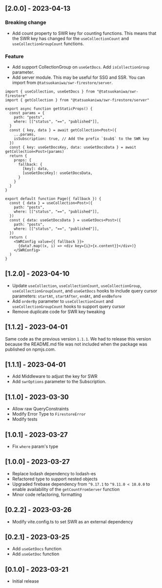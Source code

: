 ## [2.0.0] - 2023-04-13

### Breaking change

- Add count property to SWR key for counting functions.
  This means that the SWR key has changed for the `useCollectionCount` and `useCollectionGroupCount` functions.

### Feature

- Add support CollectionGroup on `useGetDocs`. Add `isCollectionGroup` parameter.
- Add server module. This may be useful for SSG and SSR. You can import from `@tatsuokaniwa/swr-firestore/server`.

```tsx
import { useCollection, useGetDocs } from "@tatsuokaniwa/swr-firestore"
import { getCollection } from "@tatsuokaniwa/swr-firestore/server"

export async function getStaticProps() {
  const params = {
    path: "posts",
    where: [["status", "==", "published"]],
  }
  const { key, data } = await getCollection<Post>({
    ...params,
    isSubscription: true, // Add the prefix `$sub$` to the SWR key
  })
  const { key: useGetDocsKey, data: useGetDocsData } = await getCollection<Post>(params)
  return {
    props: {
      fallback: {
        [key]: data,
        [useGetDocsKey]: useGetDocsData,
      }
    }
  }
}

export default function Page({ fallback }) {
  const { data } = useCollection<Post>({
    path: "posts",
    where: [["status", "==", "published"]],
  })
  const { data: useGetDocsData } = useGetDocs<Post>({
    path: "posts",
    where: [["status", "==", "published"]],
  })
  return (
    <SWRConfig value={{ fallback }}>
      {data?.map((x, i) => <div key={i}>{x.content}}</div>)}
    </SWRConfig>
  )
}

```

## [1.2.0] - 2023-04-10

- Update `useCollection`, `useCollectionCount`, `useCollectionGroup`, `useCollectionGroupCount`, and `useGetDocs` hooks to include query cursor parameters: `startAt`, `startAfter`, `endAt`, and `endBefore`
- Add `orderBy` parameter to `useCollectionCount` and `useCollectionGroupCount` hooks to support query cursor
- Remove duplicate code for SWR key tweaking

## [1.1.2] - 2023-04-01

Same code as the previous version `1.1.1`.
We had to release this version because the README.md file was not included when the package was published on npmjs.com.

## [1.1.1] - 2023-04-01

- Add Middleware to adjust the key for SWR
- Add `swrOptions` parameter to the Subscription.

## [1.1.0] - 2023-03-30

- Allow raw QueryConstraints
- Modify Error Type to `FirestoreError`
- Modify tests

## [1.0.1] - 2023-03-27

- Fix `where` param's type

## [1.0.0] - 2023-03-27

- Replace lodash dependency to lodash-es
- Refactored type to support nested objects
- Upgraded firebase dependency from `^9.17.1` to `^9.11.0 < 10.0.0` to enable availability of the `getCountFromServer` function
- Minor code refactoring, formatting

## [0.2.2] - 2023-03-26

- Modify vite.config.ts to set SWR as an external dependency

## [0.2.1] - 2023-03-25

- Add `useGetDocs` function
- Add `useGetDoc` function

## [0.1.0] - 2023-03-21

- Initial release
